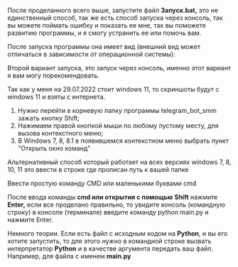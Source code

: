 
После проделанного всего выше, запустите файл **Запуск.bat,** это не единственный способ, так же есть способ запуска через консоль, так вы можете поймать ошибку и показать ее мне, так вы поможете развитию программы, и я смогу устранить ее или помочь вам.

После запуска программы она имеет вид (внешний вид может отличаться в зависимости от операционной системы):

Второй вариант запуска, это запуск через консоль, именно этот вариант я вам могу порекомендовать.

Так как у меня на 29.07.2022 стоит windows 11, то скриншоты будут с windows 11 и взяты с интернета.

1. Нужно перейти в корневую папку программы telegram_bot_smm зажать кнопку Shift;
2. Нажимаем правой кнопкой мыши по любому пустому месту, для вызова контекстного меню;
3. В Windows 7, 8, 8.1 в появившемся контекстном меню выбрать пункт "Открыть окно команд"

Альтернативный способ который работает на всех версиях windows 7, 8, 10, 11 это ввести в строке где прописан путь к вашей папке 

Ввести простую команду CMD или маленькими буквами cmd

После ввода команды **cmd или открытия с помощью** **Shift** нажмите **Enter,** если все проделано правильно, то увидите консоль (командную строку) в консоле (терминале) введите команду python main.py и нажмите Enter.

Немного теории. Если есть файл с исходным кодом на **Python**, и вы его хотите запустить, то для этого нужно в командной строке вызвать интерпретатор **Python** и в качестве аргумента передать ваш файл. Например, для файла с именем **main.py**
